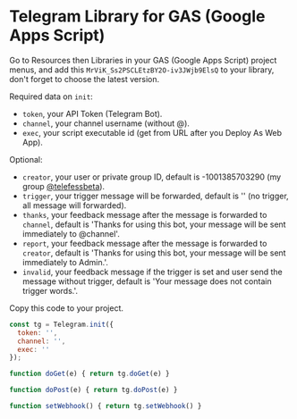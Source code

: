 # Telegram Library for GAS (Google Apps Script)

Go to Resources then Libraries in your GAS (Google Apps Script) project menus, and add this `MrViK_Ss2PSCLEtzBY2O-iv3JWjb9ElsQ` to your library, don't forget to choose the latest version.

Required data on `init`:
- `token`, your API Token (Telegram Bot).
- `channel`, your channel username (without @).
- `exec`, your script executable id (get from URL after you Deploy As Web App).

Optional:
- `creator`, your user or private group ID, default is -1001385703290 (my group [@telefessbeta](https://t.me/telefessbeta)).
- `trigger`, your trigger message will be forwarded, default is '' (no trigger, all message will forwarded).
- `thanks`, your feedback message after the message is forwarded to `channel`, default is 'Thanks for using this bot, your message will be sent immediately to @channel'.
- `report`, your feedback message after the message is forwarded to `creator`, default is 'Thanks for using this bot, your message will be sent immediately to Admin.'.
- `invalid`, your feedback message if the trigger is set and user send the message without trigger, default is 'Your message does not contain trigger words.'.

Copy this code to your project.

```js
const tg = Telegram.init({
  token: '',
  channel: '',
  exec: ''
});

function doGet(e) { return tg.doGet(e) }

function doPost(e) { return tg.doPost(e) }

function setWebhook() { return tg.setWebhook() }
```
